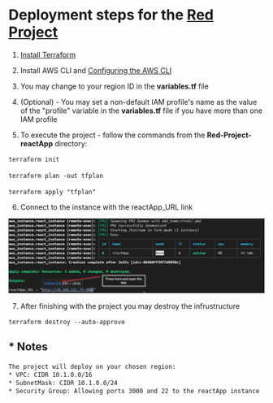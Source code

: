 # Deployment steps for the [Red Project](https://drive.google.com/file/d/10p8pGgD14EbtHpU-fOyjrtS5whgc42oo/view)

1. [Install Terraform](https://developer.hashicorp.com/terraform/tutorials/aws-get-started/install-cli)

2. Install AWS CLI and [Configuring the AWS CLI](https://docs.aws.amazon.com/cli/latest/userguide/cli-chap-configure.html)

3. You may change to your region ID in the **variables.tf** file

4. (Optional) - You may set a non-default IAM profile's name as the value of the "profile" variable in the **variables.tf** file if you have more than one IAM profile

5. To execute the project - follow the commands from the **Red-Project-reactApp** directory:
```
terraform init

terraform plan -out tfplan

terraform apply "tfplan"
```

6. Connect to the instance with the reactApp_URL link

![Kiku](pic/Link-Instructions.png)

7. After finishing with the project you may destroy the infrustructure 
```
terraform destroy --auto-approve
```


## * Notes
```
The project will deploy on your chosen region:
* VPC: CIDR 10.1.0.0/16
* SubnetMask: CIDR 10.1.0.0/24
* Security Group: Allowing ports 3000 and 22 to the reactApp instance
```